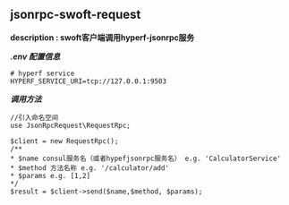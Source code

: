 ## jsonrpc-swoft-request

**description : swoft客户端调用hyperf-jsonrpc服务**



***.env 配置信息***

```
# hyperf service
HYPERF_SERVICE_URI=tcp://127.0.0.1:9503
```



***调用方法***

```
//引入命名空间
use JsonRpcRequest\RequestRpc;
```

```
$client = new RequestRpc();
/**
* $name consul服务名（或者hypefjsonrpc服务名） e.g. 'CalculatorService'
* $method 方法名称 e.g. '/calculator/add'
* $params e.g. [1,2]
*/
$result = $client->send($name,$method, $params);
```



